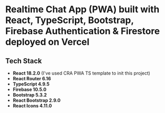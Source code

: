 # Realtime Chat App (PWA) built with React, TypeScript, Bootstrap, Firebase Authentication & Firestore deployed on Vercel

## Tech Stack

- **React 18.2.0** (I've used CRA PWA TS template to init this project)
- **React Router 6.16**
- **TypeScript 4.9.5**
- **Firebase 10.5.0**
- **Bootstrap 5.3.2**
- **React Bootstrap 2.9.0**
- **React Icons 4.11.0**